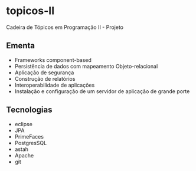 # topicos-II
Cadeira de Tópicos em Programação II - Projeto

## Ementa
   - Frameworks component-based
   - Persistência de dados com mapeamento Objeto-relacional
   - Aplicação de segurança
   - Construção de relatórios
   - Interoperabilidade de aplicações
   - Instalação e configuração de um servidor de aplicação de grande porte
  
## Tecnologias
   - eclipse
   - JPA
   - PrimeFaces
   - PostgresSQL
   - astah 
   - Apache
   - git
